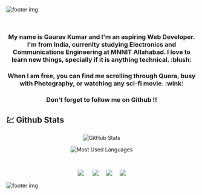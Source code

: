 <img align="center" src="https://gauravk268.github.io/images/header.png" alt="footer img" >

&nbsp;&nbsp;

<h3 align="center"> My name is Gaurav Kumar and I'm an aspiring Web Developer. I'm from India, currenlty studying Electronics and Communications Engineering at MNNIT Allahabad. I love to learn new things, specially if it is anything technical. :blush: </h3>

<h3 align="center">When I am free, you can find me scrolling through Quora, busy with Photography, or watching any sci-fi movie. :wink: </h3>

<h3 align="center">Don't forget to follow me on Github !! </h3>

## :chart: Github Stats

<p align="center">
	<img 
	src="https://github-readme-stats.vercel.app/api?username=gauravk268&show_icons=true&line_height=27&count_private=true"
	alt="GitHub Stats"
	/>
</p>

<p align="center">
  <img 
	src="https://github-readme-stats.vercel.app/api/top-langs/?username=gauravk268&hide=jupyter%20notebook&layout=compact"
	alt="Most Used Languages"
	/>
</p>

&nbsp;&nbsp;

<p align="center" >
<a href="https://gauravk.co" ><img src="https://img.icons8.com/color/48/000000/internet--v1.png"/></a>  &nbsp;&nbsp;&nbsp;&nbsp;
<a href="https://www.linkedin.com/in/gauravk268/" ><img src="https://img.icons8.com/color/48/000000/linkedin-circled.png"/></a>&nbsp;&nbsp;&nbsp;&nbsp;
<a href="https://twitter.com/gaurav_k268" ><img src="https://img.icons8.com/color/48/000000/twitter-circled--v1.png"/></a>&nbsp;&nbsp;&nbsp;&nbsp;
<a href="https://www.youtube.com/channel/UCIYgr_6qLgtq-qc02-pUYmw" ><img src="https://img.icons8.com/color/48/000000/youtube-play.png"/></a>
</p>

<img align="center" src="https://gauravk268.github.io/images/footer.png" alt="footer img" >
